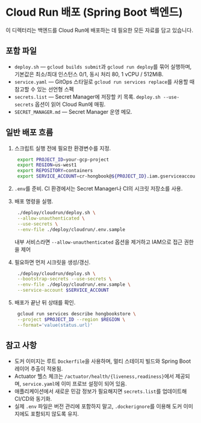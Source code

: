 # Cloud Run 배포 (Spring Boot 백엔드)

이 디렉터리는 백엔드를 Cloud Run에 배포하는 데 필요한 모든 자료를 담고 있습니다.

## 포함 파일
- `deploy.sh` — `gcloud builds submit`과 `gcloud run deploy`를 묶어 실행하며, 기본값은 최소/최대 인스턴스 0/1, 동시 처리 80, 1 vCPU / 512MiB.
- `service.yaml` — GitOps 스타일로 `gcloud run services replace`를 사용할 때 참고할 수 있는 선언형 스펙
- `secrets.list` — Secret Manager에 저장할 키 목록. `deploy.sh --use-secrets` 옵션이 읽어 Cloud Run에 매핑.
- `SECRET_MANAGER.md` — Secret Manager 운영 메모.

## 일반 배포 흐름
1. 스크립트 실행 전에 필요한 환경변수를 지정.
   ```bash
    export PROJECT_ID=your-gcp-project
    export REGION=us-west1
    export REPOSITORY=containers
    export SERVICE_ACCOUNT=cr-hongbook@${PROJECT_ID}.iam.gserviceaccount.com
   ```
2. `.env`를 준비. CI 환경에서는 Secret Manager나 CI의 시크릿 저장소를 사용.

3. 배포 명령을 실행.
   ```bash
    ./deploy/cloudrun/deploy.sh \
    --allow-unauthenticated \
    --use-secrets \
    --env-file ./deploy/cloudrun/.env.sample
   ```
   내부 서비스라면 `--allow-unauthenticated` 옵션을 제거하고 IAM으로 접근 권한을 제어

4. 필요하면 먼저 시크릿을 생성/갱신.
   ```bash
    ./deploy/cloudrun/deploy.sh \
    --bootstrap-secrets --use-secrets \
    --env-file ./deploy/cloudrun/.env.sample \
    --service-account $SERVICE_ACCOUNT
   ```
5. 배포가 끝난 뒤 상태를 확인.
   ```bash
    gcloud run services describe hongbookstore \
    --project $PROJECT_ID --region $REGION \
    --format='value(status.url)'
   ```

## 참고 사항
- 도커 이미지는 루트 `Dockerfile`을 사용하며, 멀티 스테이지 빌드와 Spring Boot 레이어 추출이 적용됨.
- Actuator 헬스 체크는 `/actuator/health/{liveness,readiness}`에서 제공되며, `service.yaml`에 이미 프로브 설정이 되어 있음.
- 애플리케이션에서 새로운 민감 정보가 필요해지면 `secrets.list`를 업데이트해 CI/CD와 동기화.
- 실제 `.env` 파일은 버전 관리에 포함하지 말고, `.dockerignore`를 이용해 도커 이미지에도 포함되지 않도록 유지.
